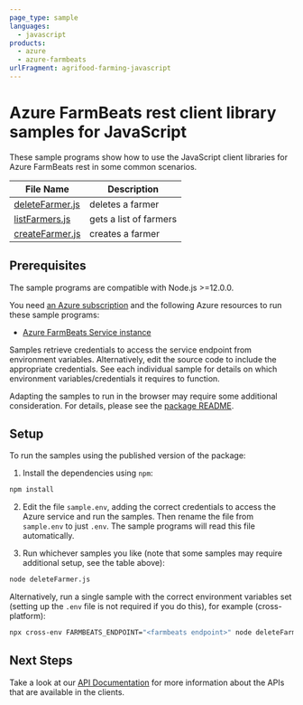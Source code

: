 ```yaml
---
page_type: sample
languages:
  - javascript
products:
  - azure
  - azure-farmbeats
urlFragment: agrifood-farming-javascript
---
```


# Azure FarmBeats rest client library samples for JavaScript

These sample programs show how to use the JavaScript client libraries for Azure FarmBeats rest in some common scenarios.

| **File Name**                   | **Description**        |
| ------------------------------- | ---------------------- |
| [deleteFarmer.js][deletefarmer] | deletes a farmer       |
| [listFarmers.js][listfarmers]   | gets a list of farmers |
| [createFarmer.js][createfarmer] | creates a farmer       |

## Prerequisites

The sample programs are compatible with Node.js >=12.0.0.

You need [an Azure subscription][freesub] and the following Azure resources to run these sample programs:

- [Azure FarmBeats Service instance][createinstance_azurefarmbeatsserviceinstance]

Samples retrieve credentials to access the service endpoint from environment variables. Alternatively, edit the source code to include the appropriate credentials. See each individual sample for details on which environment variables/credentials it requires to function.

Adapting the samples to run in the browser may require some additional consideration. For details, please see the [package README][package].

## Setup

To run the samples using the published version of the package:

1. Install the dependencies using `npm`:

```bash
npm install
```

2. Edit the file `sample.env`, adding the correct credentials to access the Azure service and run the samples. Then rename the file from `sample.env` to just `.env`. The sample programs will read this file automatically.

3. Run whichever samples you like (note that some samples may require additional setup, see the table above):

```bash
node deleteFarmer.js
```

Alternatively, run a single sample with the correct environment variables set (setting up the `.env` file is not required if you do this), for example (cross-platform):

```bash
npx cross-env FARMBEATS_ENDPOINT="<farmbeats endpoint>" node deleteFarmer.js
```

## Next Steps

Take a look at our [API Documentation][apiref] for more information about the APIs that are available in the clients.

[deletefarmer]: https://github.com/Azure/azure-sdk-for-js/blob/master/sdk/agrifood/agrifood-farming-rest/samples/v1/javascript/deleteFarmer.js
[listfarmers]: https://github.com/Azure/azure-sdk-for-js/blob/master/sdk/agrifood/agrifood-farming-rest/samples/v1/javascript/listFarmers.js
[createfarmer]: https://github.com/Azure/azure-sdk-for-js/blob/master/sdk/agrifood/agrifood-farming-rest/samples/v1/javascript/createFarmer.js
[apiref]: https://docs.microsoft.com/javascript/api/@azure/agrifood-farming
[freesub]: https://azure.microsoft.com/free/
[createinstance_azurefarmbeatsserviceinstance]: https://docs.microsoft.com/azure/industry/agriculture/install-azure-farmbeats
[package]: https://github.com/Azure/azure-sdk-for-js/tree/master/sdk/agrifood/agrifood-farming-rest/README.md
